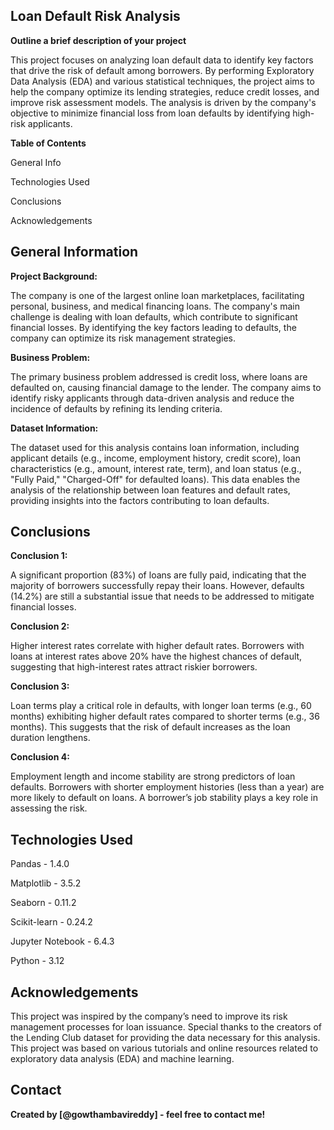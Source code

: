 ## Loan Default Risk Analysis

**Outline a brief description of your project**

This project focuses on analyzing loan default data to identify key factors that drive the risk of default among borrowers. By performing Exploratory Data Analysis (EDA) and various statistical techniques, the project aims to help the company optimize its lending strategies, reduce credit losses, and improve risk assessment models. The analysis is driven by the company's objective to minimize financial loss from loan defaults by identifying high-risk applicants.

**Table of Contents**

General Info

Technologies Used

Conclusions

Acknowledgements

## General Information

**Project Background:**

The company is one of the largest online loan marketplaces, facilitating personal, business, and medical financing loans. The company's main challenge is dealing with loan defaults, which contribute to significant financial losses. By identifying the key factors leading to defaults, the company can optimize its risk management strategies.

**Business Problem:**

The primary business problem addressed is credit loss, where loans are defaulted on, causing financial damage to the lender. The company aims to identify risky applicants through data-driven analysis and reduce the incidence of defaults by refining its lending criteria.

**Dataset Information:**

The dataset used for this analysis contains loan information, including applicant details (e.g., income, employment history, credit score), loan characteristics (e.g., amount, interest rate, term), and loan status (e.g., "Fully Paid," "Charged-Off" for defaulted loans). This data enables the analysis of the relationship between loan features and default rates, providing insights into the factors contributing to loan defaults.

## Conclusions

**Conclusion 1:**

A significant proportion (83%) of loans are fully paid, indicating that the majority of borrowers successfully repay their loans. However, defaults (14.2%) are still a substantial issue that needs to be addressed to mitigate financial losses.

**Conclusion 2:**

Higher interest rates correlate with higher default rates. Borrowers with loans at interest rates above 20% have the highest chances of default, suggesting that high-interest rates attract riskier borrowers.

**Conclusion 3:**

Loan terms play a critical role in defaults, with longer loan terms (e.g., 60 months) exhibiting higher default rates compared to shorter terms (e.g., 36 months). This suggests that the risk of default increases as the loan duration lengthens.

**Conclusion 4:**

Employment length and income stability are strong predictors of loan defaults. Borrowers with shorter employment histories (less than a year) are more likely to default on loans. A borrower’s job stability plays a key role in assessing the risk.

## Technologies Used

Pandas - 1.4.0

Matplotlib - 3.5.2

Seaborn - 0.11.2

Scikit-learn - 0.24.2

Jupyter Notebook - 6.4.3

Python - 3.12


## Acknowledgements

This project was inspired by the company’s need to improve its risk management processes for loan issuance.
Special thanks to the creators of the Lending Club dataset for providing the data necessary for this analysis.
This project was based on various tutorials and online resources related to exploratory data analysis (EDA) and machine learning.

## Contact

**Created by [@gowthambavireddy] - feel free to contact me!**
